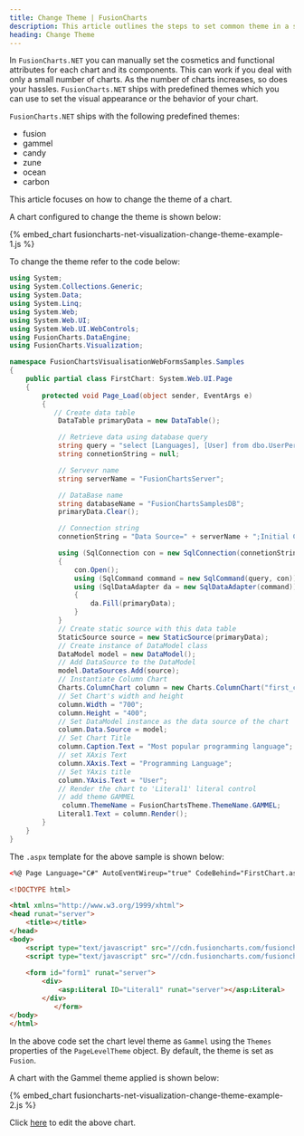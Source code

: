```yaml
---
title: Change Theme | FusionCharts
description: This article outlines the steps to set common theme in a single page
heading: Change Theme
---
```


In `FusionCharts.NET` you can manually set the cosmetics and functional attributes for each chart and its components. This can work if you deal with only a small number of charts. As the number of charts increases, so does your hassles. `FusionCharts.NET` ships with predefined themes which you can use to set the visual appearance or the behavior of your chart.

`FusionCharts.NET` ships with the following predefined themes:

 * fusion
 * gammel
 * candy
 * zune
 * ocean
 * carbon

This article focuses on how to change the theme of a chart.

A chart configured to change the theme is shown below:

{% embed_chart fusioncharts-net-visualization-change-theme-example-1.js %}

To change the theme refer to the code below:

```csharp
using System;
using System.Collections.Generic;
using System.Data;
using System.Linq;
using System.Web;
using System.Web.UI;
using System.Web.UI.WebControls;
using FusionCharts.DataEngine;
using FusionCharts.Visualization;

namespace FusionChartsVisualisationWebFormsSamples.Samples
{
    public partial class FirstChart: System.Web.UI.Page
    {
        protected void Page_Load(object sender, EventArgs e)
        {
           // Create data table
            DataTable primaryData = new DataTable();

            // Retrieve data using database query
            string query = "select [Languages], [User] from dbo.UserPerLanguage";
            string connetionString = null;

            // Servevr name
            string serverName = "FusionChartsServer";

            // DataBase name
            string databaseName = "FusionChartsSamplesDB";
            primaryData.Clear();

            // Connection string
            connetionString = "Data Source=" + serverName + ";Initial Catalog=" + databaseName + ";Trusted_Connection=True;";

            using (SqlConnection con = new SqlConnection(connetionString))
            {
                con.Open();
                using (SqlCommand command = new SqlCommand(query, con))
                using (SqlDataAdapter da = new SqlDataAdapter(command))
                {
                    da.Fill(primaryData);
                }
            }
            // Create static source with this data table
            StaticSource source = new StaticSource(primaryData);
            // Create instance of DataModel class
            DataModel model = new DataModel();
            // Add DataSource to the DataModel
            model.DataSources.Add(source);
            // Instantiate Column Chart
            Charts.ColumnChart column = new Charts.ColumnChart("first_chart");
            // Set Chart's width and height
            column.Width = "700";
            column.Height = "400";
            // Set DataModel instance as the data source of the chart
            column.Data.Source = model;
            // Set Chart Title
            column.Caption.Text = "Most popular programming language";
            // set XAxis Text
            column.XAxis.Text = "Programming Language";
            // Set YAxis title
            column.YAxis.Text = "User";
            // Render the chart to 'Literal1' literal control
            // add theme GAMMEL
             column.ThemeName = FusionChartsTheme.ThemeName.GAMMEL;
            Literal1.Text = column.Render();
        }
    }
}
```

The `.aspx` template for the above sample is shown below:

```html
<%@ Page Language="C#" AutoEventWireup="true" CodeBehind="FirstChart.aspx.cs" Inherits="FusionChartsVisualisationWebFormsSamples.Samples.FirstChart" %>

<!DOCTYPE html>

<html xmlns="http://www.w3.org/1999/xhtml">
<head runat="server">
    <title></title>
</head>
<body>
    <script type="text/javascript" src="//cdn.fusioncharts.com/fusioncharts/latest/fusioncharts.js"></script>
    <script type="text/javascript" src="//cdn.fusioncharts.com/fusioncharts/latest/themes/fusioncharts.theme.fusion.js"></script>
   
    <form id="form1" runat="server">
        <div>
            <asp:Literal ID="Literal1" runat="server"></asp:Literal>
        </div>
           </form>
</body>
</html>
```

In the above code set the chart level theme as `Gammel` using the `Themes` properties of the `PageLevelTheme` object. By default, the theme is set as `Fusion`.

A chart with the Gammel theme applied is shown below:

{% embed_chart fusioncharts-net-visualization-change-theme-example-2.js %}

Click [here](https://dotnetfiddle.net/wIGPdp) to edit the above chart.